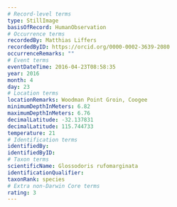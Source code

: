 ```yaml
---
# Record-level terms
type: StillImage
basisOfRecord: HumanObservation
# Occurrence terms
recordedBy: Matthias Liffers
recordedByID: https://orcid.org/0000-0002-3639-2080
occurrenceRemarks: ""
# Event terms
eventDateTime: 2016-04-23T08:58:35
year: 2016
month: 4
day: 23
# Location terms
locationRemarks: Woodman Point Groin, Coogee
minimumDepthInMeters: 6.82
maximumDepthInMeters: 6.76
decimalLatitude: -32.137831
decimalLatitude: 115.744733
temperature: 21
# Identification terms
identifiedBy: 
identifiedByID: 
# Taxon terms
scientificName: Glossodoris rufomarginata
identificationQualifier: 
taxonRank: species
# Extra non-Darwin Core terms
rating: 3
---
```

